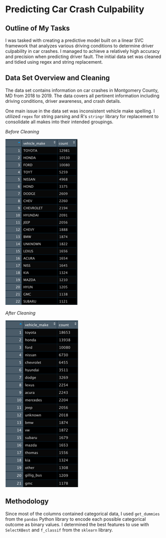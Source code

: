 # Predicting Car Crash Culpability

## Outline of My Tasks
I was tasked with creating a predictive model built on a linear SVC framework that analyzes various driving conditions to determine driver culpability in car crashes. I managed to achieve a relatively high accuracy and precision when predicting driver fault. The initial data set was cleaned and tidied using regex and string replacement.

## Data Set Overview and Cleaning
The data set contains information on car crashes in Montgomery County, MD from 2018 to 2019. The data covers all pertinent information including driving conditions, driver awareness, and crash details.

One main issue in the data set was inconsistent vehicle make spelling. I utilized `regex` for string parsing and R's `stringr` library for replacement to consolidate all makes into their intended groupings.

*Before Cleaning*

![Before Cleaning](code/images/before_cleaning.png)



*After Cleaning*

![After Cleaning](code/images/after_cleaning.png)


## Methodology
Since most of the columns contained categorical data, I used `get_dummies` from the `pandas` Python library to encode each possible categorical outcome as binary values. I determined the best features to use with `SelectKBest` and `f_classif` from the `sklearn` library.
